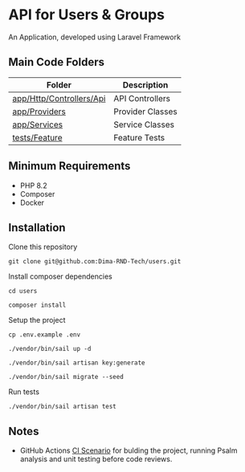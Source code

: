 # API for Users & Groups
An Application, developed using Laravel Framework

## Main Code Folders

| Folder | Description |
| --- | --- |
| [app/Http/Controllers/Api](https://github.com/Dima-RND-Tech/users/tree/main/app/Http/Controllers/Api) | API Controllers | 
| [app/Providers](https://github.com/Dima-RND-Tech/users/tree/main/app/Providers) | Provider Classes |
| [app/Services](https://github.com/Dima-RND-Tech/users/tree/main/app/Services) | Service Classes | 
| [tests/Feature](https://github.com/Dima-RND-Tech/users/tree/main/tests/Feature) | Feature Tests | 

## Minimum Requirements
- PHP 8.2
- Composer
- Docker

## Installation

Clone this repository
```
git clone git@github.com:Dima-RND-Tech/users.git
```

Install composer dependencies
```
cd users

composer install
```

Setup the project
```
cp .env.example .env

./vendor/bin/sail up -d

./vendor/bin/sail artisan key:generate

./vendor/bin/sail migrate --seed
```

Run tests
```
./vendor/bin/sail artisan test
```

## Notes

- GitHub Actions [CI Scenario](https://github.com/Dima-RND-Tech/users/actions) for bulding the project, running Psalm analysis and unit testing before code reviews. 
